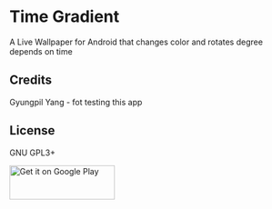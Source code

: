 # Time Gradient

A Live Wallpaper for Android that changes color and rotates degree depends on time

## Credits
Gyungpil Yang - fot testing this app

## License
GNU GPL3+

<a href="https://play.google.com/store/apps/details?id=xyz.youngbin.timegradient&utm_source=global_co&utm_medium=prtnr&utm_content=Mar2515&utm_campaign=PartBadge&pcampaignid=MKT-AC-global-none-all-co-pr-py-PartBadges-Oct1515-1"><img width="185px" height="60px" alt="Get it on Google Play" src="https://play.google.com/intl/en_us/badges/images/apps/en-play-badge.png" /></a>
